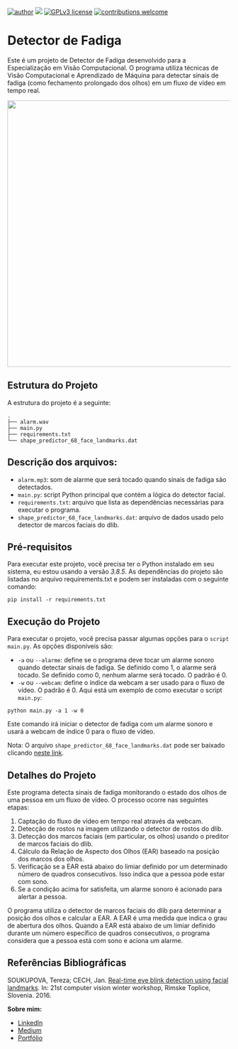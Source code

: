[![author](https://img.shields.io/badge/author-juliocezar-red.svg)](https://www.linkedin.com/in/j%C3%BAlio-c%C3%A9zar-de-paula-0b64b8226) [![](https://img.shields.io/badge/python-3.7+-blue.svg)](https://www.python.org/downloads/release/python-365/) [![GPLv3 license](https://img.shields.io/badge/License-GPLv3-blue.svg)](http://perso.crans.org/besson/LICENSE.html) [![contributions welcome](https://img.shields.io/badge/contributions-welcome-brightgreen.svg?style=flat)](https://github.com/jcppaula/data_science/issues)

# Detector de Fadiga

Este é um projeto de Detector de Fadiga desenvolvido para a Especialização em Visão Computacional. O programa utiliza técnicas de Visão Computacional e Aprendizado de Máquina para detectar sinais de fadiga (como fechamento prolongado dos olhos) em um fluxo de vídeo em tempo real.

<p align="center">
  <img src="Detector de Fadiga.gif" style="width: 800px; height: 600px;" >
</p>

## Estrutura do Projeto

A estrutura do projeto é a seguinte:
```
.
├── alarm.wav
├── main.py
├── requirements.txt
└── shape_predictor_68_face_landmarks.dat
```

## Descrição dos arquivos:

* `alarm.mp3`: som de alarme que será tocado quando sinais de fadiga são detectados.
* `main.py`: script Python principal que contém a lógica do detector facial.
* `requirements.txt`: arquivo que lista as dependências necessárias para executar o programa.
* `shape_predictor_68_face_landmarks.dat`: arquivo de dados usado pelo detector de marcos faciais do dlib.  

## Pré-requisitos
Para executar este projeto, você precisa ter o Python instalado em seu sistema, eu estou usando a versão *3.8.5*. As dependências do projeto são listadas no arquivo requirements.txt e podem ser instaladas com o seguinte comando:

```
pip install -r requirements.txt
```
## Execução do Projeto

Para executar o projeto, você precisa passar algumas opções para o `script main.py`. As opções disponíveis são:

* `-a` ou `--alarme`: define se o programa deve tocar um alarme sonoro quando detectar sinais de fadiga. Se definido como 1, o alarme será tocado. Se definido como 0, nenhum alarme será tocado. O padrão é 0.
* `-w` ou `--webcam`: define o índice da webcam a ser usado para o fluxo de vídeo. O padrão é 0.
Aqui está um exemplo de como executar o script `main.py`:
```
python main.py -a 1 -w 0
```
Este comando irá iniciar o detector de fadiga com um alarme sonoro e usará a webcam de índice 0 para o fluxo de vídeo.

Nota: O arquivo `shape_predictor_68_face_landmarks.dat` pode ser baixado clicando [neste link](https://github.com/italojs/facial-landmarks-recognition/raw/master/shape_predictor_68_face_landmarks.dat).

## Detalhes do Projeto

Este programa detecta sinais de fadiga monitorando o estado dos olhos de uma pessoa em um fluxo de vídeo. O processo ocorre nas seguintes etapas:

1. Captação do fluxo de vídeo em tempo real através da webcam.
2. Detecção de rostos na imagem utilizando o detector de rostos do dlib.
3. Detecção dos marcos faciais (em particular, os olhos) usando o preditor de marcos faciais do dlib.
4. Cálculo da Relação de Aspecto dos Olhos (EAR) baseado na posição dos marcos dos olhos.
5. Verificação se a EAR está abaixo do limiar definido por um determinado número de quadros consecutivos. Isso indica que a pessoa pode estar com sono.
6. Se a condição acima for satisfeita, um alarme sonoro é acionado para alertar a pessoa.

O programa utiliza o detector de marcos faciais do dlib para determinar a posição dos olhos e calcular a EAR. A EAR é uma medida que indica o grau de abertura dos olhos. Quando a EAR está abaixo de um limiar definido durante um número específico de quadros consecutivos, o programa considera que a pessoa está com sono e aciona um alarme.

## Referências Bibliográficas

SOUKUPOVA, Tereza; CECH, Jan. [Real-time eye blink detection using facial landmarks](https://vision.fe.uni-lj.si/cvww2016/proceedings/papers/05.pdf). In: 21st computer vision winter workshop, Rimske Toplice, Slovenia. 2016.







**Sobre mim:**
* [LinkedIn](https://www.linkedin.com/in/j%C3%BAlio-c%C3%A9zar-de-paula-0b64b8226/)
* [Medium](https://medium.com/@jcp.paula17)
* [Portfólio](https://github.com/jcppaula/Portfolio)
